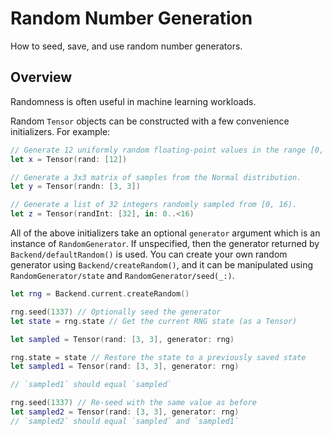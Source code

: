 # Random Number Generation

How to seed, save, and use random number generators.

## Overview

Randomness is often useful in machine learning workloads.

Random ``Tensor`` objects can be constructed with a few convenience initializers. For example:

```swift
// Generate 12 uniformly random floating-point values in the range [0, 1).
let x = Tensor(rand: [12])

// Generate a 3x3 matrix of samples from the Normal distribution.
let y = Tensor(randn: [3, 3])

// Generate a list of 32 integers randomly sampled from [0, 16).
let z = Tensor(randInt: [32], in: 0..<16)
```

All of the above initializers take an optional `generator` argument which is an instance of ``RandomGenerator``. If unspecified, then the generator returned by ``Backend/defaultRandom()`` is used. You can create your own random generator using ``Backend/createRandom()``, and it can be manipulated using ``RandomGenerator/state`` and ``RandomGenerator/seed(_:)``.

```swift
let rng = Backend.current.createRandom()

rng.seed(1337) // Optionally seed the generator
let state = rng.state // Get the current RNG state (as a Tensor)

let sampled = Tensor(rand: [3, 3], generator: rng)

rng.state = state // Restore the state to a previously saved state
let sampled1 = Tensor(rand: [3, 3], generator: rng)

// `sampled1` should equal `sampled`

rng.seed(1337) // Re-seed with the same value as before
let sampled2 = Tensor(rand: [3, 3], generator: rng)
// `sampled2` should equal `sampled` and `sampled1`
```
